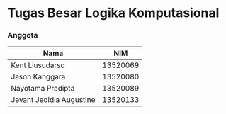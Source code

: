 # Tugas Besar Logika Komputasional

### Anggota
Nama | NIM
--- | ---
Kent Liusudarso | 13520069
Jason Kanggara | 13520080
Nayotama Pradipta | 13520089
Jevant Jedidia Augustine | 13520133
